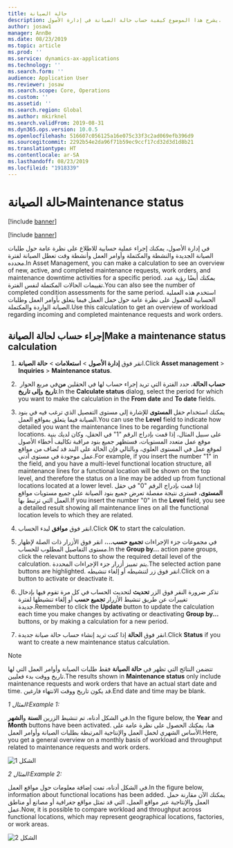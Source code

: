 ```yaml
---
title: حالة الصيانة
description: يشرح هذا الموضوع كيفية حساب حالة الصيانة في إدارة الأصول.
author: josaw1
manager: AnnBe
ms.date: 08/23/2019
ms.topic: article
ms.prod: ''
ms.service: dynamics-ax-applications
ms.technology: ''
ms.search.form: ''
audience: Application User
ms.reviewer: josaw
ms.search.scope: Core, Operations
ms.custom: ''
ms.assetid: ''
ms.search.region: Global
ms.author: mkirknel
ms.search.validFrom: 2019-08-31
ms.dyn365.ops.version: 10.0.5
ms.openlocfilehash: 516607c056125a16e075c33f3c2ad069efb396d9
ms.sourcegitcommit: 2292b54e2da96f71b59ec9ccf17cd32d3d1d8b21
ms.translationtype: HT
ms.contentlocale: ar-SA
ms.lasthandoff: 08/23/2019
ms.locfileid: "1918339"
---
```

# <a name="maintenance-status"></a><span data-ttu-id="25b47-103">حالة الصيانة</span><span class="sxs-lookup"><span data-stu-id="25b47-103">Maintenance status</span></span>

[!include [banner](../../includes/banner.md)]

[!include [banner](../../includes/preview-banner.md)]

<span data-ttu-id="25b47-104">في إدارة الأصول، يمكنك إجراء عملية حسابية للاطلاع على نظرة عامة حول طلبات الصيانة الجديدة والنشطة والمكتملة وأوامر العمل وأنشطة وقت تعطل الصيانة لفترة محدده.</span><span class="sxs-lookup"><span data-stu-id="25b47-104">In Asset Management, you can make a calculation to see an overview of new, active, and completed maintenance requests, work orders, and maintenance downtime activities for a specific period.</span></span> <span data-ttu-id="25b47-105">يمكنك أيضًا رؤية عدد تقييمات الحالات المكتملة لنفس الفترة.</span><span class="sxs-lookup"><span data-stu-id="25b47-105">You can also see the number of completed condition assessments for the same period.</span></span> <span data-ttu-id="25b47-106">استخدم هذه العملية الحسابية للحصول على نظرة عامة حول حمل العمل فيما يتعلق بأوامر العمل وطلبات الصيانة الواردة والمكتملة.</span><span class="sxs-lookup"><span data-stu-id="25b47-106">Use this calculation to get an overview of workload regarding incoming and completed maintenance requests and work orders.</span></span>

## <a name="make-a-maintenance-status-calculation"></a><span data-ttu-id="25b47-107">إجراء حساب لحالة الصيانة</span><span class="sxs-lookup"><span data-stu-id="25b47-107">Make a maintenance status calculation</span></span>

1. <span data-ttu-id="25b47-108">انقر فوق **إدارة الأصول** > **استعلامات** > **حالة الصيانة**.</span><span class="sxs-lookup"><span data-stu-id="25b47-108">Click **Asset management** > **Inquiries** > **Maintenance status**.</span></span>

2. <span data-ttu-id="25b47-109">في مربع الحوار ‏‎**حساب الحالة**، حدد الفترة التي تريد إجراء حساب لها في الحقلين **من تاريخ** و**إلى تاريخ**.</span><span class="sxs-lookup"><span data-stu-id="25b47-109">In the **Calculate status** dialog, select the period for which you want to make the calculation in the **From date** and **To date** fields.</span></span>

3. <span data-ttu-id="25b47-110">يمكنك استخدام حقل **المستوى** للإشارة إلى مستوى التفصيل الذي ترغب فيه في بنود الصيانة فيما يتعلق بمواقع العمل.</span><span class="sxs-lookup"><span data-stu-id="25b47-110">You can use the **Level** field to indicate how detailed you want the maintenance lines to be regarding functional locations.</span></span> <span data-ttu-id="25b47-111">على سبيل المثال، إذا قمت بإدراج الرقم "1" في الحقل، وكان لديك بنية موقع عمل متعدد المستويات، فستظهر جميع بنود مراقبة تكاليف أخطاء الأصول لموقع عمل في المستوى العلوي، وبالتالي فإن الحالة على البند قد تُضاف من مواقع عمل موجودة في مستوى أدنى.</span><span class="sxs-lookup"><span data-stu-id="25b47-111">For example, if you insert the number "1" in the field, and you have a multi-level functional location structure, all maintenance lines for a functional location will be shown on the top level, and therefore the status on a line may be added up from functional locations located at a lower level.</span></span> <span data-ttu-id="25b47-112">إذا قمت بإدراج الرقم "0" في حقل **المستوى**، فسترى نتيجة مفصلة تعرض جميع بنود الصيانة على جميع مستويات مواقع العمل التي ترتبط بها.</span><span class="sxs-lookup"><span data-stu-id="25b47-112">If you insert the number "0" in the **Level** field, you see a detailed result showing all maintenance lines on all the functional location levels to which they are related.</span></span>

4. <span data-ttu-id="25b47-113">انقر فوق **موافق** لبدء الحساب.</span><span class="sxs-lookup"><span data-stu-id="25b47-113">Click **OK** to start the calculation.</span></span>

5. <span data-ttu-id="25b47-114">في مجموعات جزء الإجراءات **تجميع حسب...**، انقر فوق الأزرار ذات الصلة لإظهار مستوى التفاصيل المطلوب للحساب.</span><span class="sxs-lookup"><span data-stu-id="25b47-114">In the **Group by...** action pane groups, click the relevant buttons to show the required detail level of the calculation.</span></span> <span data-ttu-id="25b47-115">يتم تمييز أزرار جزء الإجراءات المحددة.</span><span class="sxs-lookup"><span data-stu-id="25b47-115">The selected action pane buttons are highlighted.</span></span> <span data-ttu-id="25b47-116">انقر فوق زر لتنشيطه أو إلغاء تنشيطه.</span><span class="sxs-lookup"><span data-stu-id="25b47-116">Click on a button to activate or deactivate it.</span></span>

6. <span data-ttu-id="25b47-117">تذكر ضرورة النقر فوق الزر **تحديث** لتحديث الحساب في كل مرة تقوم فيها بإدخال تغييرات عن طريق تنشيط الأزرار **تجميع حسب** أو إلغاء تنشيطها لفترة جديدة.</span><span class="sxs-lookup"><span data-stu-id="25b47-117">Remember to click the **Update** button to update the calculation each time you make changes by activating or deactivating **Group by...** buttons, or by making a calculation for a new period.</span></span>

7. <span data-ttu-id="25b47-118">انقر فوق **الحالة** إذا كنت تريد إنشاء حساب حالة صيانة جديدة.</span><span class="sxs-lookup"><span data-stu-id="25b47-118">Click **Status** if you want to create a new maintenance status calculation.</span></span>

>[!NOTE]
><span data-ttu-id="25b47-119">تتضمن النتائج التي تظهر في **حالة الصيانة** فقط طلبات الصيانة وأوامر العمل التي لها تاريخ ووقت بدء فعليين.</span><span class="sxs-lookup"><span data-stu-id="25b47-119">The results shown in **Maintenance status** only include maintenance requests and work orders that have an actual start date and time.</span></span> <span data-ttu-id="25b47-120">قد يكون تاريخ ووقت الانتهاء فارغين.</span><span class="sxs-lookup"><span data-stu-id="25b47-120">End date and time may be blank.</span></span>

<span data-ttu-id="25b47-121">*المثال 1:*</span><span class="sxs-lookup"><span data-stu-id="25b47-121">*Example 1:*</span></span>

<span data-ttu-id="25b47-122">في الشكل أدناه، تم تنشيط الزرين **السنة** و**الشهر**.</span><span class="sxs-lookup"><span data-stu-id="25b47-122">In the figure below, the **Year** and **Month** buttons have been activated.</span></span> <span data-ttu-id="25b47-123">هنا، يمكنك الحصول على نظرة عامة على الأساس الشهري لحمل العمل والإنتاجية المرتبطة بطلبات الصيانة وأوامر العمل.</span><span class="sxs-lookup"><span data-stu-id="25b47-123">Here, you get a general overview on a monthly basis of workload and throughput related to maintenance requests and work orders.</span></span> 

![الشكل 1](media/13-controlling-and-reporting.png)

<span data-ttu-id="25b47-125">*المثال 2:*</span><span class="sxs-lookup"><span data-stu-id="25b47-125">*Example 2:*</span></span>

<span data-ttu-id="25b47-126">في الشكل أدناه، تمت إضافة معلومات حول مواقع العمل.</span><span class="sxs-lookup"><span data-stu-id="25b47-126">In the figure below, information about functional locations has been added.</span></span> <span data-ttu-id="25b47-127">يمكنك الآن مقارنة حمل العمل والإنتاجية عبر مواقع العمل، التي قد تمثل مواقع جغرافية أو مصانع أو مناطق عمل.</span><span class="sxs-lookup"><span data-stu-id="25b47-127">Now, it is possible to compare workload and throughput across functional locations, which may represent geographical locations, factories, or work areas.</span></span> 

![الشكل 2](media/14-controlling-and-reporting.png)

